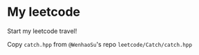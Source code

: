 # My leetcode

Start my leetcode travel!

Copy `catch.hpp` from `@WenhaoSu`'s repo `leetcode/Catch/catch.hpp`